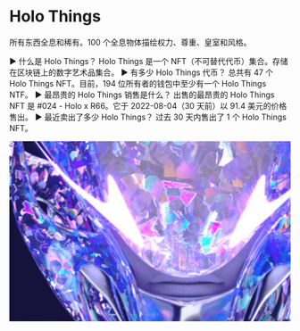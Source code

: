 # Holo Things

所有东西全息和稀有。100 个全息物体描绘权力、尊重、皇室和风格。

▶ 什么是 Holo Things？
Holo Things 是一个 NFT（不可替代代币）集合。存储在区块链上的数字艺术品集合。
▶ 有多少 Holo Things 代币？
总共有 47 个 Holo Things NFT。目前，194 位所有者的钱包中至少有一个 Holo Things NTF。
▶ 最昂贵的 Holo Things 销售是什么？
出售的最昂贵的 Holo Things NFT 是 #024 - Holo x R66。它于 2022-08-04（30 天前）以 91.4 美元的价格售出。
▶ 最近卖出了多少 Holo Things？
过去 30 天内售出了 1 个 Holo Things NFT。

![nft](01.png)
